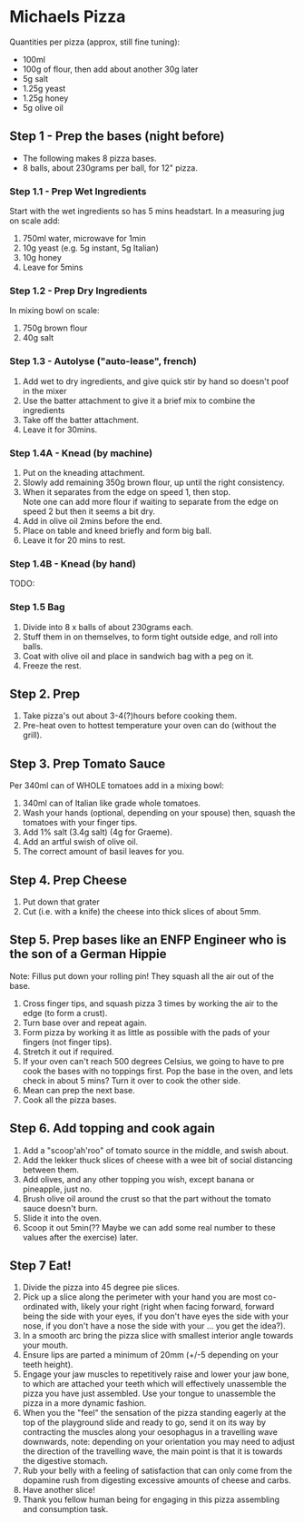 # Michaels Pizza

Quantities per pizza (approx, still fine tuning):

- 100ml
- 100g of flour, then add about another 30g later
- 5g salt
- 1.25g yeast
- 1.25g honey
- 5g olive oil

## Step 1 - Prep the bases (night before)

- The following makes 8 pizza bases.
- 8 balls, about 230grams per ball, for 12" pizza.

### Step 1.1 - Prep Wet Ingredients

Start with the wet ingredients so has 5 mins headstart.
In a measuring jug on scale add:

1. 750ml water, microwave for 1min
2. 10g yeast (e.g. 5g instant, 5g Italian)
3. 10g honey
4. Leave for 5mins

### Step 1.2 - Prep Dry Ingredients

In mixing bowl on scale:

1. 750g brown flour
2. 40g salt

### Step 1.3 - Autolyse ("auto-lease", french)

1. Add wet to dry ingredients, and give quick stir by hand so doesn't poof in
   the mixer
2. Use the batter attachment to give it a brief mix to combine the ingredients
3. Take off the batter attachment.
4. Leave it for 30mins.

### Step 1.4A - Knead (by machine)

1. Put on the kneading attachment.
2. Slowly add remaining 350g brown flour, up until the right consistency.
3. When it separates from the edge on speed 1, then stop.  
   Note one can add more flour if waiting to separate from the edge on speed 2
   but then it seems a bit dry.
4. Add in olive oil 2mins before the end.
5. Place on table and kneed briefly and form big ball.
6. Leave it for 20 mins to rest.

### Step 1.4B - Knead (by hand)

 TODO:

### Step 1.5 Bag

1. Divide into 8 x balls of about 230grams each.
2. Stuff them in on themselves, to form tight outside edge, and roll into balls.
3. Coat with olive oil and place in sandwich bag with a peg on it.
4. Freeze the rest.

## Step 2. Prep

1. Take pizza's out about 3-4(?)hours before cooking them.
2. Pre-heat oven to hottest temperature your oven can do (without the grill).

## Step 3. Prep Tomato Sauce

Per 340ml can of WHOLE tomatoes add in a mixing bowl:

1. 340ml can of Italian like grade whole tomatoes.
2. Wash your hands (optional, depending on your spouse) then, squash the
   tomatoes with your finger tips.
2. Add 1% salt (3.4g salt) (4g for Graeme).
3. Add an artful swish of olive oil.
4. The correct amount of basil leaves for you.

## Step 4. Prep Cheese

1. Put down that grater
2. Cut (i.e. with a knife) the cheese into thick slices of about 5mm.

## Step 5. Prep bases like an ENFP Engineer who is the son of a German Hippie

Note: Fillus put down your rolling pin! They squash all the air out of the base.

1. Cross finger tips, and squash pizza 3 times by working the air to the edge
   (to form a crust).
2. Turn base over and repeat again.
3. Form pizza by working it as little as possible with the pads of your fingers
   (not finger tips).
4. Stretch it out if required.
5. If your oven can't reach 500 degrees Celsius, we going to have to pre cook
   the bases with no toppings first. Pop the base in the oven, and lets check in about 5 mins?
   Turn it over to cook the other side.
6. Mean can prep the next base.
7. Cook all the pizza bases.

## Step 6. Add topping and cook again

1. Add a "scoop'ah'roo" of tomato source in the middle, and swish about.
2. Add the lekker thuck slices of cheese with a wee bit of social distancing
   between them.
3. Add olives, and any other topping you wish, except banana or pineapple, just no.
4. Brush olive oil around the crust so that the part without the tomato sauce
   doesn't burn.
5. Slide it into the oven.
6. Scoop it out 5min(?? Maybe we can add some real number to these values
   after the exercise) later.

## Step 7 Eat!

1. Divide the pizza into 45 degree pie slices.
2. Pick up a slice along the perimeter with your hand you are most co-ordinated
   with, likely your right (right when facing forward, forward being the side
   with your eyes, if you don't have eyes the side with your nose, if you don't
   have a nose the side with your ... you get the idea?).
3. In a smooth arc bring the pizza slice with smallest interior angle towards
   your mouth.
4. Ensure lips are parted a minimum of 20mm (+/-5 depending on your teeth height).
5. Engage your jaw muscles to repetitively raise and lower your jaw bone, to
   which are attached your teeth which will effectively unassemble the pizza
   you have just assembled. Use your tongue to unassemble the pizza in a more
   dynamic fashion.
6. When you the "feel" the sensation of the pizza standing eagerly at the top of
   the playground slide and ready to go, send it on its way by contracting the
   muscles along your oesophagus in a travelling wave downwards, note: depending
   on your orientation you may need to adjust the direction of the travelling
   wave, the main point is that it is towards the digestive stomach.
7. Rub your belly with a feeling of satisfaction that can only come from the
   dopamine rush from digesting excessive amounts of cheese and carbs.
8. Have another slice!
9. Thank you fellow human being for engaging in this pizza assembling and
   consumption task.
